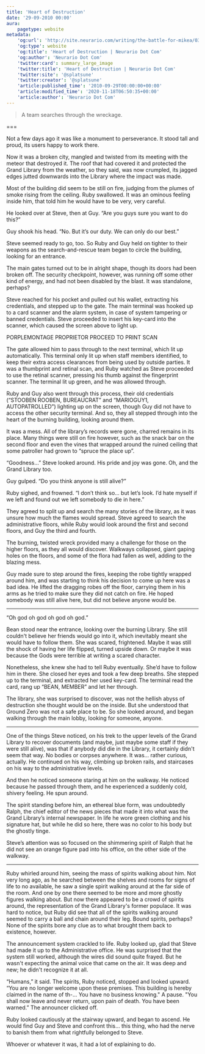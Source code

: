 ```yaml
---
title: 'Heart of Destruction'
date: '29-09-2010 00:00'
aura:
    pagetype: website
metadata:
    'og:url': 'http://site.neurario.com/writing/the-battle-for-mikea/03-and-studios-2'
    'og:type': website
    'og:title': 'Heart of Destruction | Neurario Dot Com'
    'og:author': 'Neurario Dot Com'
    'twitter:card': summary_large_image
    'twitter:title': 'Heart of Destruction | Neurario Dot Com'
    'twitter:site': '@splatsune'
    'twitter:creator': '@splatsune'
    'article:published_time': '2010-09-29T00:00:00+00:00'
    'article:modified_time': '2020-11-18T06:50:35+00:00'
    'article:author': 'Neurario Dot Com'
---
```


>A team searches through the wreckage.

===



Not a few days ago it was like a monument to perseverance. It stood tall and proud, its users happy to work there.

Now it was a broken city, mangled and twisted from its meeting with the meteor that destroyed it. The roof that had covered it and protected the Grand Library from the weather, so they said, was now crumpled, its jagged edges jutted downwards into the Library where the impact was made.

Most of the building did seem to be still on fire, judging from the plumes of smoke rising from the ceiling. Ruby swallowed. It was an ominous feeling inside him, that told him he would have to be very, very careful.

He looked over at Steve, then at Guy. “Are you guys sure you want to do this?”

Guy shook his head. “No. But it’s our duty. We can only do our best.”

Steve seemed ready to go, too. So Ruby and Guy held on tighter to their weapons as the search-and-rescue team began to circle the building, looking for an entrance.

The main gates turned out to be in alright shape, though its doors had been broken off. The security checkpoint, however, was running off some other kind of energy, and had not been disabled by the blast. It was standalone, perhaps?

Steve reached for his pocket and pulled out his wallet, extracting his credentials, and stepped up to the gate. The main terminal was hooked up to a card scanner and the alarm system, in case of system tampering or banned credentials. Steve proceeded to insert his key-card into the scanner, which caused the screen above to light up.

PORPLEMONTAGE
PROPRIETOR
PROCEED TO PRINT SCAN

The gate allowed him to pass through to the next terminal, which lit up automatically. This terminal only lit up when staff members identified, to keep their extra access clearances from being used by outside parties. It was a thumbprint and retinal scan, and Ruby watched as Steve proceeded to use the retinal scanner, pressing his thumb against the fingerprint scanner. The terminal lit up green, and he was allowed through.

Ruby and Guy also went through this process, their old credentials (“STOOBEN ROOBEN, BUREAUCRAT” and “MARIOGUY1, AUTOPATROLLED”) lighting up on the screen, though Guy did not have to access the other security terminal. And so, they all stepped through into the heart of the burning building, looking around them.

It was a mess. All of the library’s records were gone, charred remains in its place. Many things were still on fire however, such as the snack bar on the second floor and even the vines that wrapped around the ruined ceiling that some patroller had grown to “spruce the place up”.

“Goodness...” Steve looked around. His pride and joy was gone. Oh, and the Grand Library too.

Guy gulped. “Do you think anyone is still alive?”

Ruby sighed, and frowned. “I don’t think so... but let’s look. I’d hate myself if we left and found out we left somebody to die in here.”

They agreed to split up and search the many stories of the library, as it was unsure how much the flames would spread. Steve agreed to search the administrative floors, while Ruby would look around the first and second floors, and Guy the third and fourth.

The burning, twisted wreck provided many a challenge for those on the higher floors, as they all would discover. Walkways collapsed, giant gaping holes on the floors, and some of the flora had fallen as well, adding to the blazing mess.

Guy made sure to step around the fires, keeping the robe tightly wrapped around him, and was starting to think his decision to come up here was a bad idea. He lifted the dragging robes off the floor, carrying them in his arms as he tried to make sure they did not catch on fire. He hoped somebody was still alive here, but did not believe anyone would be.

---

“Oh god oh god oh god oh god.”

Bean stood near the entrance, looking over the burning Library. She still couldn't believe her friends would go into it, which inevitably meant she would have to follow them. She was scared, frightened. Maybe it was still the shock of having her life flipped, turned upside down. Or maybe it was because the Gods were terrible at writing a scared character.

Nonetheless, she knew she had to tell Ruby eventually. She’d have to follow him in there. She closed her eyes and took a few deep breaths. She stepped up to the terminal, and extracted her used key-card. The terminal read the card, rang up “BEAN, MEMBER” and let her through.

The library, she was surprised to discover, was not the hellish abyss of destruction she thought would be on the inside. But she understood that Ground Zero was not a safe place to be. So she looked around, and began walking through the main lobby, looking for someone, anyone.

---

One of the things Steve noticed, on his trek to the upper levels of the Grand Library to recover documents (and maybe, just maybe some staff if they were still alive), was that if anybody did die in the Library, it certainly didn't seem that way. No bodies or corpses anywhere. It was... rather curious, actually. He continued on his way, climbing up broken rails, and staircases on his way to the administrative levels.

And then he noticed someone staring at him on the walkway. He noticed because he passed through them, and he experienced a suddenly cold, shivery feeling. He spun around.

The spirit standing before him, an ethereal blue form, was undoubtedly Ralph, the chief editor of the news pieces that made it into what was the Grand Library’s internal newspaper. In life he wore green clothing and his signature hat, but while he did so here, there was no color to his body but the ghostly tinge.

Steve’s attention was so focused on the shimmering spirit of Ralph that he did not see an orange figure pad into his office, on the other side of the walkway.

---

Ruby whirled around him, seeing the mass of spirits walking about him. Not very long ago, as he searched between the shelves and rooms for signs of life to no available, he saw a single spirit walking around at the far side of the room. And one by one there seemed to be more and more ghostly figures walking about. But now there appeared to be a crowd of spirits around, the representation of the Grand Library's former populace. It was hard to notice, but Ruby did see that all of the spirits walking around seemed to carry a ball and chain around their leg. Bound spirits, perhaps? None of the spirits bore any clue as to what brought them back to existence, however.

The announcement system crackled to life. Ruby looked up, glad that Steve had made it up to the Administrative office. He was surprised that the system still worked, although the wires did sound quite frayed. But he wasn't expecting the animal voice that came on the air. It was deep and new; he didn't recognize it at all.

“Humans,” it said. The spirits, Ruby noticed, stopped and looked upward. “You are no longer welcome upon these premises. This building is hereby claimed in the name of th-... You have no business knowing." A pause. "You shall now leave and never return, upon pain of death. You have been warned.” The announcer clicked off.

Ruby looked cautiously at the stairway upward, and began to ascend. He would find Guy and Steve and confront this... this thing, who had the nerve to banish them from what rightfully belonged to Steve.

Whoever or whatever it was, it had a lot of explaining to do.